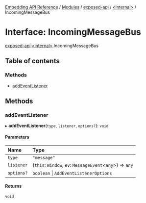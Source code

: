 [Embedding API Reference](../README.md) / [Modules](../modules/README.md) / [exposed-api](../modules/exposed_api.md) / [\<internal\>](../modules/exposed_api._internal_.md) / IncomingMessageBus

# Interface: IncomingMessageBus

[exposed-api](../modules/exposed_api.md).[\<internal\>](../modules/exposed_api._internal_.md).IncomingMessageBus

## Table of contents

### Methods

- [addEventListener](exposed_api._internal_.IncomingMessageBus.md#addeventlistener)

## Methods

### addEventListener

▸ **addEventListener**(`type`, `listener`, `options?`): `void`

#### Parameters

| Name | Type |
| :------ | :------ |
| `type` | ``"message"`` |
| `listener` | (`this`: `Window`, `ev`: `MessageEvent`\<`any`\>) => `any` |
| `options?` | `boolean` \| `AddEventListenerOptions` |

#### Returns

`void`
